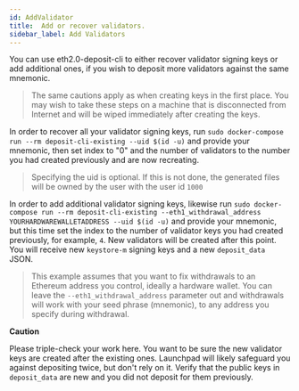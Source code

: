 ```yaml
---
id: AddValidator
title:  Add or recover validators.
sidebar_label: Add Validators
---
```


You can use eth2.0-deposit-cli to either recover validator signing keys or add
additional ones, if you wish to deposit more validators against the same mnemonic.

> The same cautions apply as when creating keys in the first place. You
> may wish to take these steps on a machine that is disconnected from Internet
> and will be wiped immediately after creating the keys.

In order to recover all your validator signing keys, run `sudo docker-compose run --rm deposit-cli-existing --uid $(id -u)`
and provide your mnemonic, then set index to "0" and the number of validators to the number you had created previously
and are now recreating.
> Specifying the uid is optional. If this is not done, the generated files will be owned
> by the user with the user id `1000`

In order to add additional validator signing keys, likewise run `sudo docker-compose run --rm deposit-cli-existing --eth1_withdrawal_address YOURHARDWAREWALLETADDRESS --uid $(id -u)`
and provide your mnemonic, but this time set the index to the number of validator keys you had created previously,
for example, `4`. New validators will be created after this point. You will receive new `keystore-m` signing keys
and a new `deposit_data` JSON.
> This example assumes that you want to fix withdrawals to an Ethereum address you control,
> ideally a hardware wallet. You can leave the `--eth1_withdrawal_address` parameter out
> and withdrawals will work with your seed phrase (mnemonic), to any address you
> specify during withdrawal.

**Caution**

Please triple-check your work here. You want to be sure the new validator keys are created after
the existing ones. Launchpad will likely safeguard you against depositing twice, but don't rely
on it. Verify that the public keys in `deposit_data` are new and you did not deposit for them
previously.
